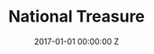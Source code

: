 ---
title: National Treasure
date: 2017-01-01 00:00:00 Z
medium: television
img:
director: Marc Munden
with: Robbie Coltrane, Julie Walters and Andrea Riseborough  
imdb: http://www.imdb.com/title/tt5571524/
video:
layout: project
is-in-production: "true"
is-featured:
featured-image: 
---